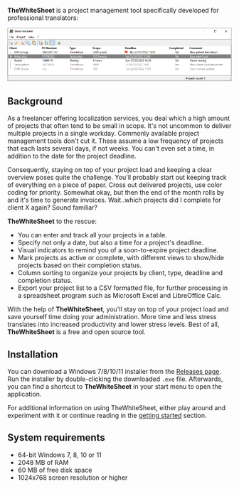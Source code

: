 **TheWhiteSheet** is a project management tool specifically developed for professional translators:

![](images/main_window_showcase.png)



## Background

As a freelancer offering localization services, you deal which a high amount of projects that often tend to be small in scope. It's not uncommon to deliver multiple projects in a single workday. Commonly available project management tools don't cut it. These assume a low frequency of projects that each lasts several days, if not weeks. You can't even set a time, in addition to the date for the project deadline. 

Consequently, staying on top of your project load and keeping a clear overview poses quite the challenge. You'll probably start out keeping track of everything on a piece of paper. Cross out delivered projects, use color coding for priority. Somewhat okay, but then the end of the month rolls by and it's time to generate invoices. Wait..which projects did I complete for client X again? Sound familiar?

**TheWhiteSheet** to the rescue:

* You can enter and track all your projects in a table.
* Specify not only a date, but also a time for a project's deadline.
* Visual indicators to remind you of a soon-to-expire project deadline.
* Mark projects as active or complete, with different views to show/hide projects based on their completion status.
* Column sorting to organize your projects by client, type, deadline and completion status.
* Export your project list to a CSV formatted file, for further processing in a spreadsheet program such as  Microsoft Excel and LibreOffice Calc.

With the help of **TheWhiteSheet**, you'll stay on top of your project load and save yourself time doing your administration. More time and less stress translates into increased productivity and lower stress levels. Best of all, **TheWhiteSheet** is a free and open source tool.

## Installation

You can download a Windows 7/8/10/11 installer from the [Releases page](https://github.com/kruizer23/thewhitesheet/releases). Run the installer by double-clicking the downloaded `.exe` file. Afterwards, you can find a shortcut to **TheWhiteSheet** in your start menu to open the application.

For additional information on using TheWhiteSheet, either play around and experiment with it or continue reading in the [getting started](getting_started.md) section.

## System requirements

* 64-bit Windows 7, 8, 10 or 11
* 2048 MB of RAM
* 60 MB of free disk space
* 1024x768 screen resolution or higher

